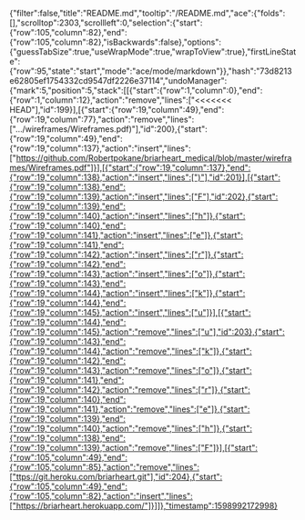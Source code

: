{"filter":false,"title":"README.md","tooltip":"/README.md","ace":{"folds":[],"scrolltop":2303,"scrollleft":0,"selection":{"start":{"row":105,"column":82},"end":{"row":105,"column":82},"isBackwards":false},"options":{"guessTabSize":true,"useWrapMode":true,"wrapToView":true},"firstLineState":{"row":95,"state":"start","mode":"ace/mode/markdown"}},"hash":"73d8213e62805ef1754332cd9547df2226e37114","undoManager":{"mark":5,"position":5,"stack":[[{"start":{"row":1,"column":0},"end":{"row":1,"column":12},"action":"remove","lines":["<<<<<<< HEAD"],"id":199}],[{"start":{"row":19,"column":49},"end":{"row":19,"column":77},"action":"remove","lines":["…/wireframes/Wireframes.pdf)"],"id":200},{"start":{"row":19,"column":49},"end":{"row":19,"column":137},"action":"insert","lines":["https://github.com/Robertpokane/briarheart_medical/blob/master/wireframes/Wireframes.pdf"]}],[{"start":{"row":19,"column":137},"end":{"row":19,"column":138},"action":"insert","lines":[")"],"id":201}],[{"start":{"row":19,"column":138},"end":{"row":19,"column":139},"action":"insert","lines":["F"],"id":202},{"start":{"row":19,"column":139},"end":{"row":19,"column":140},"action":"insert","lines":["h"]},{"start":{"row":19,"column":140},"end":{"row":19,"column":141},"action":"insert","lines":["e"]},{"start":{"row":19,"column":141},"end":{"row":19,"column":142},"action":"insert","lines":["r"]},{"start":{"row":19,"column":142},"end":{"row":19,"column":143},"action":"insert","lines":["o"]},{"start":{"row":19,"column":143},"end":{"row":19,"column":144},"action":"insert","lines":["k"]},{"start":{"row":19,"column":144},"end":{"row":19,"column":145},"action":"insert","lines":["u"]}],[{"start":{"row":19,"column":144},"end":{"row":19,"column":145},"action":"remove","lines":["u"],"id":203},{"start":{"row":19,"column":143},"end":{"row":19,"column":144},"action":"remove","lines":["k"]},{"start":{"row":19,"column":142},"end":{"row":19,"column":143},"action":"remove","lines":["o"]},{"start":{"row":19,"column":141},"end":{"row":19,"column":142},"action":"remove","lines":["r"]},{"start":{"row":19,"column":140},"end":{"row":19,"column":141},"action":"remove","lines":["e"]},{"start":{"row":19,"column":139},"end":{"row":19,"column":140},"action":"remove","lines":["h"]},{"start":{"row":19,"column":138},"end":{"row":19,"column":139},"action":"remove","lines":["F"]}],[{"start":{"row":105,"column":49},"end":{"row":105,"column":85},"action":"remove","lines":["ttps://git.heroku.com/briarheart.git"],"id":204},{"start":{"row":105,"column":49},"end":{"row":105,"column":82},"action":"insert","lines":["https://briarheart.herokuapp.com/"]}]]},"timestamp":1598992172998}